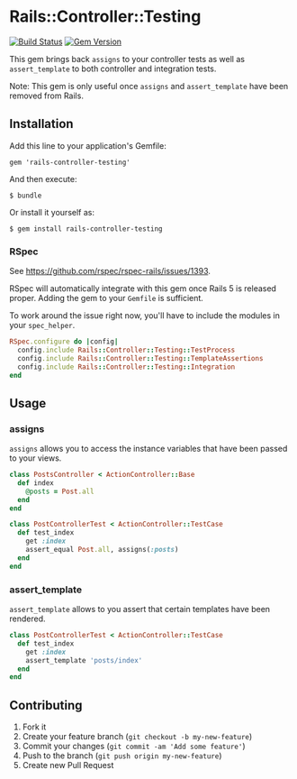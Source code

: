 # Rails::Controller::Testing

[![Build Status](https://travis-ci.org/rails/rails-controller-testing.svg?branch=master)](https://travis-ci.org/rails/rails-controller-testing)
[![Gem Version](https://badge.fury.io/rb/rails-controller-testing.svg)](http://badge.fury.io/rb/rails-controller-testing)

This gem brings back `assigns` to your controller tests as well as `assert_template`
to both controller and integration tests.

Note: This gem is only useful once `assigns` and `assert_template` have been
removed from Rails.

## Installation

Add this line to your application's Gemfile:

    gem 'rails-controller-testing'

And then execute:

    $ bundle

Or install it yourself as:

    $ gem install rails-controller-testing

### RSpec

See https://github.com/rspec/rspec-rails/issues/1393.

RSpec will automatically integrate with this gem once Rails 5 is released proper.
Adding the gem to your `Gemfile` is sufficient.

To work around the issue right now, you'll have to include the modules in your `spec_helper`.

```ruby
RSpec.configure do |config|
  config.include Rails::Controller::Testing::TestProcess
  config.include Rails::Controller::Testing::TemplateAssertions
  config.include Rails::Controller::Testing::Integration
end
```

## Usage

### assigns

`assigns` allows you to access the instance variables that have been passed to
your views.

```ruby
class PostsController < ActionController::Base
  def index
    @posts = Post.all
  end
end

class PostControllerTest < ActionController::TestCase
  def test_index
    get :index
    assert_equal Post.all, assigns(:posts)
  end
end
```

### assert_template

`assert_template` allows to you assert that certain templates have been rendered.

```ruby
class PostControllerTest < ActionController::TestCase
  def test_index
    get :index
    assert_template 'posts/index'
  end
end
```

## Contributing

1. Fork it
2. Create your feature branch (`git checkout -b my-new-feature`)
3. Commit your changes (`git commit -am 'Add some feature'`)
4. Push to the branch (`git push origin my-new-feature`)
5. Create new Pull Request
